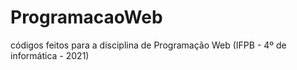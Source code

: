# ProgramacaoWeb
códigos feitos para a disciplina de Programação Web (IFPB - 4º de informática - 2021)
